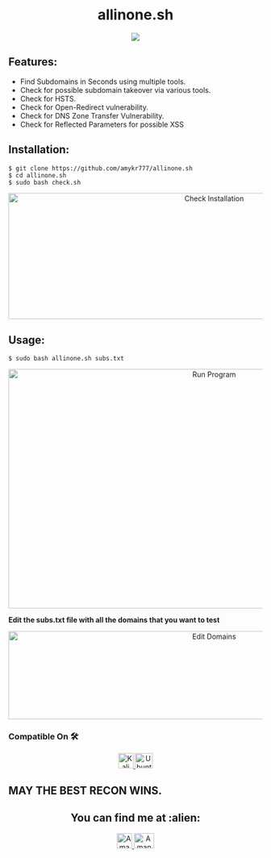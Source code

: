 <h1 align="center">allinone.sh</h1>
<div align="center">
<img src="https://forthebadge.com/images/badges/built-with-swag.svg" >
</div>

## Features:

- Find Subdomains in Seconds using multiple tools.
- Check for possible subdomain takeover via various tools.
- Check for HSTS.
- Check for Open-Redirect vulnerability.
- Check for DNS Zone Transfer Vulnerability.
- Check for Reflected Parameters for possible XSS

## Installation:

```
$ git clone https://github.com/amykr777/allinone.sh
$ cd allinone.sh
$ sudo bash check.sh
```
<p align="center">
  <img src="https://1.bp.blogspot.com/--JnuuVfOMs8/X4U18RrLZsI/AAAAAAAADWI/aeefUIbI-LEIOVwPxlBA-fV02Ga33kY9gCLcBGAsYHQ/s1346/asset-check.png" alt="Check Installation" height="250" width="800">
  </p>


## Usage:
```
$ sudo bash allinone.sh subs.txt
```
<p align="center">
  <img src="https://1.bp.blogspot.com/-h-1154yOdbo/X4U18Vq5-wI/AAAAAAAADWM/9znCpsjW0sIfLuz5akfydEvkxyS1WRTpwCLcBGAsYHQ/s1347/asset-run.png" alt="Run Program" height="475" width="800">
  </p>

**Edit the subs.txt file with all the domains that you want to test**
<p align="center">
  <img src="https://1.bp.blogspot.com/-dofIbEhOZrg/X4U18JzXHSI/AAAAAAAADWE/OQW8bBxiA5oemmPtynMC4kl6X8nbqWLtACLcBGAsYHQ/s1349/asset-subs.png" alt="Edit Domains" height="175" width="800">
  </p>

### Compatible On 🛠️
<p align="center">

  <a href="http://www.kali.org/downloads/">
    <img src="https://toppng.com/public/uploads/preview/kali-linux-logo-11562915225uyursxhbp6.png" alt="Kali Linux Official Download Page" height="30" width="30">
  </a>

  <a href="https://ubuntu.com/download/desktop">
    <img src="https://1000logos.net/wp-content/uploads/2017/06/Ubuntu-Logo.png" alt="Ubuntu Official Download Page" height="30" width="35">
  </a>
</p>

## MAY THE BEST RECON WINS.
<h2 align="center">You can find me at :alien:</h2>

<p align="center">

  <a href="https://www.linkedin.com/in/aman-kumar777/">
    <img src="https://www.vectorlogo.zone/logos/linkedin/linkedin-icon.svg" alt="Aman Kumar's LinkedIn Profile" height="30" width="30">
  </a>

  <a href="https://bugcrowd.com/Aman_kumar777">
    <img src="https://www.bugcrowd.com/wp-content/uploads/2019/06/Press-Kit-Transparent-Hex-B.png" alt="Aman Kumar's Bugcrowd Profile" height="30" width="40">
  </a>
</p>
